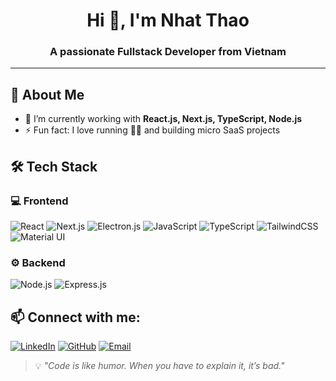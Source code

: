 <h1 align="center">Hi 👋, I'm Nhat Thao</h1>
<h3 align="center">A passionate Fullstack Developer from Vietnam</h3>

---

## 🚀 About Me
- 🔭 I’m currently working with **React.js, Next.js, TypeScript, Node.js**
- ⚡ Fun fact: I love running 🏃‍♂️ and building micro SaaS projects
## 🛠 Tech Stack
### 💻 Frontend
![React](https://img.shields.io/badge/React-61DAFB?style=for-the-badge&logo=react&logoColor=black)
![Next.js](https://img.shields.io/badge/Next.js-000000?style=for-the-badge&logo=next.js&logoColor=white)
![Electron.js](https://img.shields.io/badge/Electron-47848F?style=for-the-badge&logo=electron&logoColor=white)
![JavaScript](https://img.shields.io/badge/JavaScript-F7E018?style=for-the-badge&logo=javascript&logoColor=black)
![TypeScript](https://img.shields.io/badge/TypeScript-3178C6?style=for-the-badge&logo=typescript&logoColor=white)
![TailwindCSS](https://img.shields.io/badge/Tailwind_CSS-38B2AC?style=for-the-badge&logo=tailwind-css&logoColor=white)
![Material UI](https://img.shields.io/badge/MUI-007FFF?style=for-the-badge&logo=mui&logoColor=white)

### ⚙ Backend
![Node.js](https://img.shields.io/badge/Node.js-339933?style=for-the-badge&logo=node.js&logoColor=white)
![Express.js](https://img.shields.io/badge/Express.js-000000?style=for-the-badge&logo=express&logoColor=white)

## 📫 Connect with me:
[![LinkedIn](https://img.shields.io/badge/LinkedIn-0077B5?style=for-the-badge&logo=linkedin&logoColor=white)](https://linkedin.com/in/thaonn49)
[![GitHub](https://img.shields.io/badge/GitHub-181717?style=for-the-badge&logo=github&logoColor=white)](https://github.com/k1v4z)
[![Email](https://img.shields.io/badge/Email-D14836?style=for-the-badge&logo=gmail&logoColor=white)](mailto:nhatthao03.dev@gmail.com)

> 💡 *"Code is like humor. When you have to explain it, it’s bad."*
